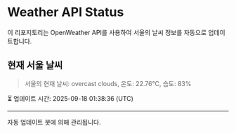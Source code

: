 
# Weather API Status

이 리포지토리는 OpenWeather API를 사용하여 서울의 날씨 정보를 자동으로 업데이트합니다.

## 현재 서울 날씨
> 서울의 현재 날씨: overcast clouds, 온도: 22.76°C, 습도: 83%

⏳ 업데이트 시간: 2025-09-18 01:38:36 (UTC)

---
자동 업데이트 봇에 의해 관리됩니다.
